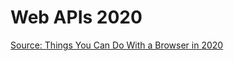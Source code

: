 # Web APIs 2020

[Source: Things You Can Do With a Browser in 2020](https://github.com/luruke/browser-2020)

